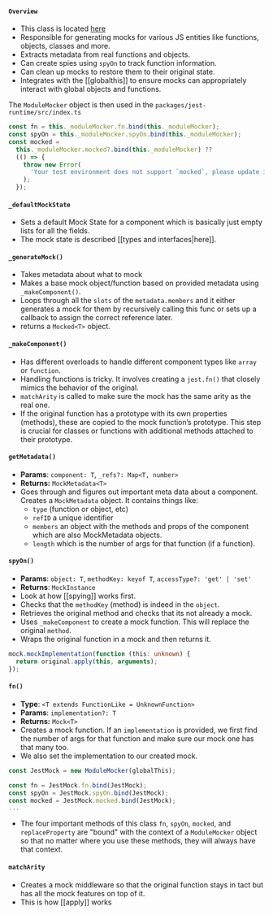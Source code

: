 #### `Overview`
- This class is located [here](https://github.com/jestjs/jest/blob/main/packages/jest-mock/src/index.ts#L1005)
- Responsible for generating mocks for various JS entities like functions, objects, classes and more.
- Extracts metadata from real functions and objects.
- Can create spies using `spyOn` to track function information.
- Can clean up mocks to restore them to their original state.
- Integrates with the [[globalthis]] to ensure mocks can appropriately interact with global objects and functions.

The `ModuleMocker` object is then used in the `packages/jest-runtime/src/index.ts`

```ts
const fn = this._moduleMocker.fn.bind(this._moduleMocker);
const spyOn = this._moduleMocker.spyOn.bind(this._moduleMocker);
const mocked =
  this._moduleMocker.mocked?.bind(this._moduleMocker) ??
  (() => {
	throw new Error(
	  'Your test environment does not support `mocked`, please update it.',
	);
  });
```

#### `_defaultMockState`
- Sets a default Mock State for a component which is basically just empty lists for all the fields.
- The mock state is described [[types and interfaces|here]].

#### `_generateMock()`
- Takes metadata about what to mock
- Makes a base mock object/function based on provided metadata using `_makeComponent()`.
- Loops through all the `slots` of the `metadata.members` and it either generates a mock for them by recursively calling this func or sets up a callback to assign the correct reference later.
- returns a `Mocked<T>` object.

#### `_makeComponent()`
- Has different overloads to handle different component types like `array` or `function`.
- Handling functions is tricky. It involves creating a `jest.fn()` that closely mimics the behavior of the original.
- `matchArity` is called to make sure the mock has the same arity as the real one.
- If the original function has a prototype with its own properties (methods), these are copied to the mock function’s prototype. This step is crucial for classes or functions with additional methods attached to their prototype.

#### `getMetadata()`
- **Params**: `component: T`, `_refs?: Map<T, number>`
- **Returns:** `MockMetadata<T>`
- Goes through and figures out important meta data about a component. Creates a `MockMetadata` object. It contains things like:
	- `type` (function or object, etc)
	- `refID` a unique identifier
	- `members` an object with the methods and props of the component which are also MockMetadata objects.
	- `length` which is the number of args for that function (if a function).

#### `spyOn()`
- **Params**: `object: T`, `methodKey: keyof T`, `accessType?: 'get' | 'set'`
- **Returns**: `MockInstance`
- Look at how [[spying]] works first.
- Checks that the `methodKey` (method) is indeed in the `object`.
- Retrieves the original method and checks that its not already a mock.
- Uses `_makeComponent` to create a mock function. This will replace the original `method`.
- Wraps the original function in a mock and then returns it.
```ts
mock.mockImplementation(function (this: unknown) {
  return original.apply(this, arguments);
});
```

#### `fn()`
- **Type**: `<T extends FunctionLike = UnknownFunction>`
- **Params**: `implementation?: T`
- **Returns:** `Mock<T>`
- Creates a mock function. If an `implementation` is provided, we first find the number of args for that function and make sure our mock one has that many too.
- We also set the implementation to our created mock.

```ts
const JestMock = new ModuleMocker(globalThis);

const fn = JestMock.fn.bind(JestMock);
const spyOn = JestMock.spyOn.bind(JestMock);
const mocked = JestMock.mocked.bind(JestMock);
...
```

- The four important methods of this class `fn`, `spyOn`, `mocked`, and `replaceProperty` are "bound" with the context of a `ModuleMocker` object so that no matter where you use these methods, they will always have that context.

#### `matchArity`
- Creates a mock middleware so that the original function stays in tact but has all the mock features on top of it.
- This is how [[apply]] works
